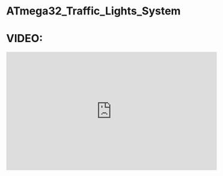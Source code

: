 # ATmega32_Traffic_Lights_System

# VIDEO:
<iframe width="560" height="315" src="https://www.youtube.com/embed/3ja79qiEaXU" title="YouTube video player" frameborder="0" allow="accelerometer; autoplay; clipboard-write; encrypted-media; gyroscope; picture-in-picture" allowfullscreen></iframe>
